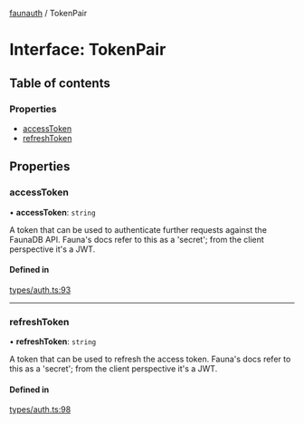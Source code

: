 [faunauth](../index.md) / TokenPair

# Interface: TokenPair

## Table of contents

### Properties

- [accessToken](TokenPair.md#accesstoken)
- [refreshToken](TokenPair.md#refreshtoken)

## Properties

### accessToken

• **accessToken**: `string`

A token that can be used to authenticate further requests against the FaunaDB API. Fauna's
docs refer to this as a 'secret'; from the client perspective it's a JWT.

#### Defined in

[types/auth.ts:93](https://github.com/alexnitta/faunauth/blob/5c30082/src/types/auth.ts#L93)

___

### refreshToken

• **refreshToken**: `string`

A token that can be used to refresh the access token. Fauna's docs refer to this as a
'secret'; from the client perspective it's a JWT.

#### Defined in

[types/auth.ts:98](https://github.com/alexnitta/faunauth/blob/5c30082/src/types/auth.ts#L98)

